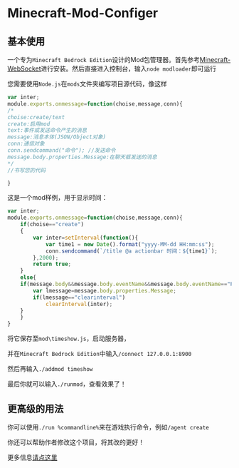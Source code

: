 # Minecraft-Mod-Configer

## 基本使用
一个专为`Minecraft Bedrock Edition`设计的Mod包管理器。首先参考[Minecraft-WebSocket](https://github.com/liumingedwin/mcws)进行安装。然后直接进入控制台，输入`node modloader`即可运行

您需要使用`Node.js`在`mods`文件夹编写项目源代码，像这样
```javascript
var inter;
module.exports.onmessage=function(choise,message,conn){
/*
choise:create/text
create:启用mod
text:事件或发送命令产生的消息
message:消息本体(JSON/Object对象)
conn:通信对象
conn.sendcommand("命令"); //发送命令
message.body.properties.Message:在聊天框发送的消息
*/
//书写您的代码

}
```

这是一个mod样例，用于显示时间：
```javascript
var inter;
module.exports.onmessage=function(choise,message,conn){
	if(choise=="create")
	{
		var inter=setInterval(function(){
			var time1 = new Date().format("yyyy-MM-dd HH:mm:ss");
			conn.sendcommand(`/title @a actionbar 时间：${time1}`);
		},2000);
		return true;
	}
	else{
	if(message.body&&message.body.eventName&&message.body.eventName=="PlayerMessage"){
		var lmessage=message.body.properties.Message;
		if(lmessage=="clearinterval")
			clearInterval(inter);
	}
	}
}
```

将它保存至`mod\timeshow.js`，启动服务器，

并在`Minecraft Bedrock Edition`中输入`/connect 127.0.0.1:8900`

然后再输入`./addmod timeshow`

最后你就可以输入`./runmod`，查看效果了！

## 更高级的用法

你可以使用`./run %commandline%`来在游戏执行命令，例如`/agent create`

你还可以帮助作者修改这个项目，将其改的更好！

更多信息[请点这里](https://minecraft-zh.gamepedia.com/%E6%95%99%E7%A8%8B/WebSocket)
